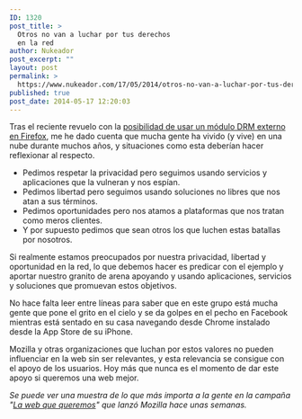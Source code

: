```yaml
---
ID: 1320
post_title: >
  Otros no van a luchar por tus derechos
  en la red
author: Nukeador
post_excerpt: ""
layout: post
permalink: >
  https://www.nukeador.com/17/05/2014/otros-no-van-a-luchar-por-tus-derechos-en-la-red/
published: true
post_date: 2014-05-17 12:20:03
---
```

Tras el reciente revuelo con la <a title="DRM, Firefox y los usuarios" href="http://www.nukeador.com/14/05/2014/drm-firefox-y-los-usuarios/">posibilidad de usar un módulo DRM externo en Firefox</a>, me he dado cuenta que mucha gente ha vivido (y vive) en una nube durante muchos años, y situaciones como esta deberían hacer reflexionar al respecto.
<ul>
	<li>Pedimos respetar la privacidad pero seguimos usando servicios y aplicaciones que la vulneran y nos espían.</li>
	<li>Pedimos libertad pero seguimos usando soluciones no libres que nos atan a sus términos.</li>
	<li>Pedimos oportunidades pero nos atamos a plataformas que nos tratan como meros clientes.</li>
	<li>Y por supuesto pedimos que sean otros los que luchen estas batallas por nosotros.</li>
</ul>
Si realmente estamos preocupados por nuestra privacidad, libertad y oportunidad en la red, lo que debemos hacer es predicar con el ejemplo y aportar nuestro granito de arena apoyando y usando aplicaciones, servicios y soluciones que promuevan estos objetivos.

No hace falta leer entre líneas para saber que en este grupo está mucha gente que pone el grito en el cielo y se da golpes en el pecho en Facebook mientras está sentado en su casa navegando desde Chrome instalado desde la App Store de su iPhone.

Mozilla y otras organizaciones que luchan por estos valores no pueden influenciar en la web sin ser relevantes, y esta relevancia se consigue con el apoyo de los usuarios. Hoy más que nunca es el momento de dar este apoyo si queremos una web mejor.

<em>Se puede ver una muestra de lo que más importa a la gente en la campaña "<a href="https://webwewant.mozilla.org/es/">La web que queremos</a>" que lanzó Mozilla hace unas semanas.</em>

&nbsp;

&nbsp;

&nbsp;
